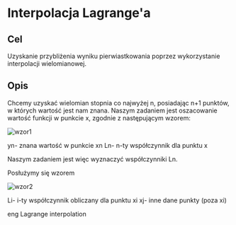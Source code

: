 # Interpolacja Lagrange'a

## Cel
Uzyskanie przybliżenia wyniku pierwiastkowania poprzez wykorzystanie interpolacji wielomianowej. 


## Opis
Chcemy uzyskać wielomian stopnia co najwyżej n, posiadając n+1 punktów, w których wartość jest nam znana.
Naszym zadaniem jest oszacowanie wartość funkcji w punkcie x, zgodnie z następującym wzorem: 

![wzor1](https://github.com/malinowakrew/numerical_methods/blob/master/interpolacja/wzory/wz%C3%B3r_1.png)

yn- znana wartość w punkcie xn
Ln- n-ty współczynnik dla punktu x

Naszym zadaniem jest więc wyznaczyć współczynniki Ln.

Posłużymy się wzorem

![wzor2](https://github.com/malinowakrew/numerical_methods/blob/master/interpolacja/wzory/wz%C3%B3r_2.png)

Li- i-ty współczynnik obliczany dla punktu xi
xj- inne dane punkty (poza xi)


eng Lagrange interpolation
